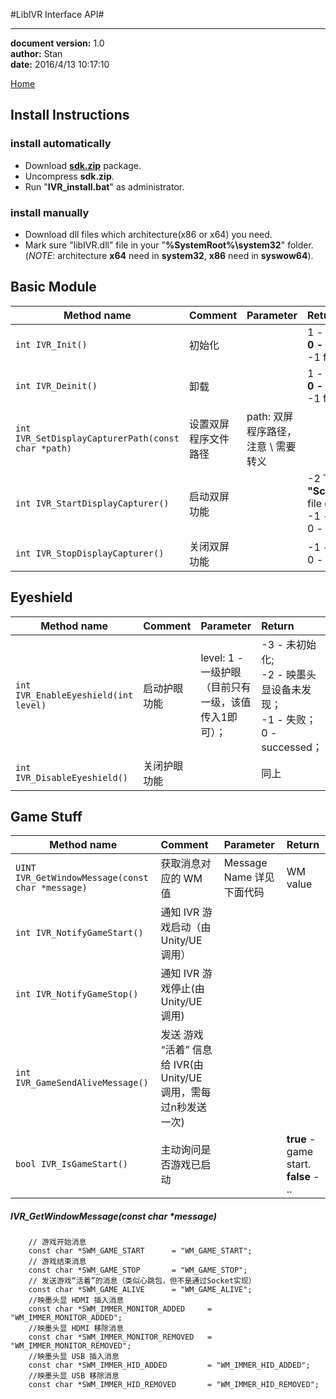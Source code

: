 #LibIVR Interface API#

----------
**document version:**	1.0  
**author:** Stan  
**date:** 2016/4/13 10:17:10 

[Home](index.html "Home")

## Install Instructions ##
### install automatically ###
- Download **[sdk.zip](attachment/sdk/sdk.zip)** package.
- Uncompress **sdk.zip**.
- Run "**IVR_install.bat**" as administrator.

### install manually ###
- Download dll files which architecture(x86 or x64) you need.
- Mark sure "libIVR.dll" file in your "**%SystemRoot%\system32**" folder.(*NOTE*: architecture **x64** need in **system32**, **x86** need in **syswow64**).



## Basic Module ##
| Method name        					| Comment | Parameter  	| Return |
| ----------------------					|:---------------------------------| :-----	|:-----|
| `int IVR_Init()`						| 初始化		|			| 1 - repeat init; <br/>**0 - successed**;<br/> -1 failed;|
| `int IVR_Deinit()`  					| 卸载 		|			|1 - repeat deinit; <br/>**0 - successed**;<br/> -1 failed;|
| `int IVR_SetDisplayCapturerPath(const char *path)` |设置双屏程序文件路径| path: 双屏程序路径，注意 \ 需要转义||
| `int IVR_StartDisplayCapturer()`		| 启动双屏功能|	| -2 The **"ScreenCapturer.exe"** file can't be found. <br />  -1 - failed;<br />0 - successed; |
| `int IVR_StopDisplayCapturer()`		| 关闭双屏功能| | -1 - failed <br /> 0 - successed|


## Eyeshield ##

| Method name        					| Comment   | Parameter | Return|
| ----------------------					|:------------| :-----	|:-----|
| `int IVR_EnableEyeshield(int level)`		| 启动护眼功能|level: 1 - 一级护眼 （目前只有一级，该值传入1即可）；| -3 - 未初始化; <br /> -2 - 映墨头显设备未发现； <br /> -1 - 失败； <br /> 0 - successed；|
| `int IVR_DisableEyeshield()` | 关闭护眼功能| |同上 |


## Game Stuff ##

| Method name        					| Comment        	| Parameter  	|Return|
| ----------------------					|:-----------------| :-----	|:---|
| `UINT IVR_GetWindowMessage(const char *message)`| 获取消息对应的 WM 值|Message Name 详见下面代码| WM value|
| `int IVR_NotifyGameStart()`		| 通知 IVR 游戏启动（由 Unity/UE 调用） |	||
| `int IVR_NotifyGameStop()`| 通知 IVR 游戏停止(由Unity/UE 调用) |
| `int IVR_GameSendAliveMessage()` | 发送 游戏 “活着” 信息给 IVR(由Unity/UE 调用，需每过n秒发送一次)|
| `bool IVR_IsGameStart()`		| 主动询问是否游戏已启动 |					|**true** - game start.<br>**false** - .. |


##### IVR_GetWindowMessage(const char *message) 

		// 游戏开始消息
		const char *SWM_GAME_START		= "WM_GAME_START";
		// 游戏结束消息
		const char *SWM_GAME_STOP		= "WM_GAME_STOP";
		// 发送游戏“活着”的消息（类似心跳包，但不是通过Socket实现）
		const char *SWM_GAME_ALIVE		= "WM_GAME_ALIVE";
		//映墨头显 HDMI 插入消息
		const char *SWM_IMMER_MONITOR_ADDED		= "WM_IMMER_MONITOR_ADDED";
		//映墨头显 HDMI 移除消息
		const char *SWM_IMMER_MONITOR_REMOVED	= "WM_IMMER_MONITOR_REMOVED";
		//映墨头显 USB 插入消息
		const char *SWM_IMMER_HID_ADDED			= "WM_IMMER_HID_ADDED";
		//映墨头显 USB 移除消息
		const char *SWM_IMMER_HID_REMOVED		= "WM_IMMER_HID_REMOVED";





